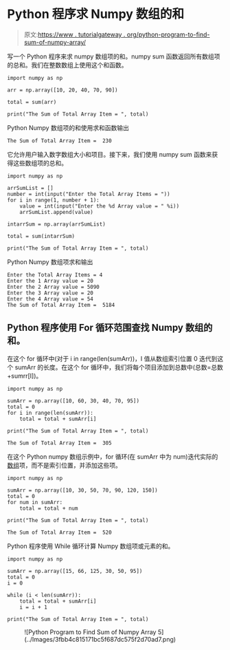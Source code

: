 # Python 程序求 Numpy 数组的和

> 原文:[https://www . tutorialgateway . org/python-program-to-find-sum-of-numpy-array/](https://www.tutorialgateway.org/python-program-to-find-sum-of-numpy-array/)

写一个 Python 程序来求 numpy 数组项的和。numpy sum 函数返回所有数组项的总和。我们在整数数组上使用这个和函数。

```
import numpy as np

arr = np.array([10, 20, 40, 70, 90])

total = sum(arr)

print("The Sum of Total Array Item = ", total)
```

Python Numpy 数组项的和使用求和函数输出

```
The Sum of Total Array Item =  230
```

它允许用户输入数字数组大小和项目。接下来，我们使用 numpy sum 函数来获得这些数组项的总和。

```
import numpy as np

arrSumList = []
number = int(input("Enter the Total Array Items = "))
for i in range(1, number + 1):
    value = int(input("Enter the %d Array value = " %i))
    arrSumList.append(value)

intarrSum = np.array(arrSumList)

total = sum(intarrSum)

print("The Sum of Total Array Item = ", total)
```

Python Numpy 数组项求和输出

```
Enter the Total Array Items = 4
Enter the 1 Array value = 20
Enter the 2 Array value = 5090
Enter the 3 Array value = 20
Enter the 4 Array value = 54
The Sum of Total Array Item =  5184
```

## Python 程序使用 For 循环范围查找 Numpy 数组的和。

在这个 for 循环中(对于 i in range(len(sumArr))，I 值从数组索引位置 0 迭代到这个 sumArr 的长度。在这个 for 循环中，我们将每个项目添加到总数中(总数=总数+sumrr[I])。

```
import numpy as np

sumArr = np.array([10, 60, 30, 40, 70, 95])
total = 0
for i in range(len(sumArr)):
    total = total + sumArr[i]

print("The Sum of Total Array Item = ", total)
```

```
The Sum of Total Array Item =  305
```

在这个 Python numpy 数组示例中，for 循环(在 sumArr 中为 num)迭代实际的[数组](https://www.tutorialgateway.org/python-numpy-array/)项，而不是索引位置，并添加这些项。

```
import numpy as np

sumArr = np.array([10, 30, 50, 70, 90, 120, 150])
total = 0
for num in sumArr:
    total = total + num

print("The Sum of Total Array Item = ", total)
```

```
The Sum of Total Array Item =  520
```

Python 程序使用 While 循环计算 Numpy 数组项或元素的和。

```
import numpy as np

sumArr = np.array([15, 66, 125, 30, 50, 95])
total = 0
i = 0

while (i < len(sumArr)):
    total = total + sumArr[i]
    i = i + 1

print("The Sum of Total Array Item = ", total)
```

<figure class="wp-block-image size-large">![Python Program to Find Sum of Numpy Array 5](../Images/3fbb4c815171bc5f687dc575f2d70ad7.png)</figure>